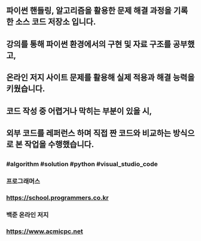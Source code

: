 ##
## 파이썬 핸들링, 알고리즘을 활용한 문제 해결 과정을 기록한 소스 코드 저장소 입니다.
## 강의를 통해 파이썬 환경에서의 구현 및 자료 구조를 공부했고,
## 온라인 저지 사이트 문제를 활용해 실제 적용과 해결 능력을 키웠습니다.
## 코드 작성 중 어렵거나 막히는 부분이 있을 시,
## 외부 코드를 레퍼런스 하며 직접 짠 코드와 비교하는 방식으로 본 작업을 수행했습니다.
##
### #algorithm #solution #python #visual_studio_code
### 프로그래머스
### https://school.programmers.co.kr
### 백준 온라인 저지
### https://www.acmicpc.net
##

